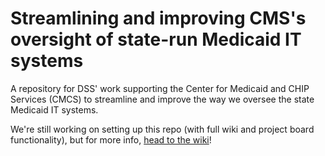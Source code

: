 # Streamlining and improving CMS's oversight of state-run Medicaid IT systems
A repository for DSS' work supporting the Center for Medicaid and CHIP Services (CMCS) to streamline and improve the way we oversee the state Medicaid IT systems.

We're still working on setting up this repo (with full wiki and project board functionality), but for more info, [head to the wiki](https://github.com/CMSgov/CMCS-DSG-DSS-Oversight/wiki)!
